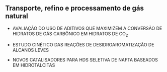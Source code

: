 ##  Transporte, refino e processamento de gás natural

  

- AVALIAÇÃO DO USO DE ADITIVOS QUE MAXIMIZEM A CONVERSÃO DE HIDRATOS DE GÁS CARBÔNICO EM HIDRATOS DE CO<sub>2</sub>

  

- ESTUDO CINÉTICO DAS REAÇÕES DE DESIDROAROMATIZAÇÃO DE ALCANOS LEVES

  

- NOVOS CATALISADORES PARA HDS SELETIVA DE NAFTA BASEADOS EM HIDROTALCITAS
